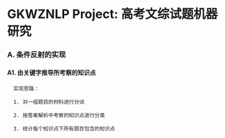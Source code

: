 # GKWZNLP Project: 高考文综试题机器研究

###   A. 条件反射的实现

####        A1. 由关键字推导所考察的知识点

      实现思路：
    
      1. 对一组题目的材料进行分词
    
      2. 按答案解析中考察的知识点进行分类
    
      3. 统计每个知识点下所有题目包含的知识点
        
